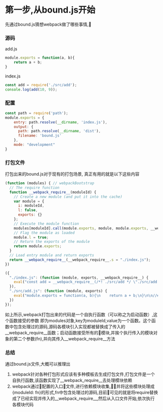 #   第一步,从bound.js开始
 先通过bound.js猜想webpack做了哪些事情,
###  源码
add.js
```js
module.exports = function(a, b){
    return a + b;
}
```
index.js
```js
const add = require('./src/add');
console.log(add(10, 9));
```
###  配置
```js
const path = require('path');
module.exports = {
    entry: path.resolve(__dirname, 'index.js'),
    output: {
      path: path.resolve(__dirname, 'dist'),
      filename: 'bound.js'
    },
    mode: "development"
}
```
### 打包文件
 打包出来的bound.js对于现有的打包场景, 真正有用的就是以下这些内容
```js
(function (modules) { // webpackBootstrap
  // The require function
  function __webpack_require__(moduleId) {
    // Create a new module (and put it into the cache)
    var module = {
      i: moduleId,
      l: false,
      exports: {}
    };
    // Execute the module function
    modules[moduleId].call(module.exports, module, module.exports, __webpack_require__);
    // Flag the module as loaded
    module.l = true;
    // Return the exports of the module
    return module.exports;
  }
  // Load entry module and return exports
  return __webpack_require__(__webpack_require__.s = "./index.js");
})

({
  "./index.js": (function (module, exports, __webpack_require__) {
    eval("const add = __webpack_require__(/*! ./src/add */ \"./src/add.js\");\nconsole.log(add(10, 9));\n\n\n//# sourceURL=webpack:///./index.js?");
  }),
  "./src/add.js": (function (module, exports) {
    eval("module.exports = function(a, b){\n    return a + b;\n}\n\n//# sourceURL=webpack:///./src/add.js?");
  })
});
```
如上所示,webpack打包出来的代码是一个自执行函数（可以称之为启动函数）,这个函数接受的参数 即为modules对象,key为moduleId,value为一个函数。这个函数中包含处理过的源码,源码各模块引入实现都被替换成了传入的__webpack_require__函数；启动函数接受所有的模块,并挨个执行传入的模块对象的第二个参数(fn),并向其传入__webpack_require__方法

### 总结 
通过bound.js文件,大概可以推理出
1. webpack针对各种打包形式应该有多种模板去生成打包文件,打包文件是一个自执行函数,该函数实现了__webpack_require__去处理模块依赖
2. webpack通过配置的入口文件,进行依赖模块收集,并将这些模块处理成{moduleId: fn}的形式,fn中包含处理过的源码,目前可见的就是将require替换成了已经实现并传入的__webpack_require__,然后从入口文件开始,依次执行各模块代码



